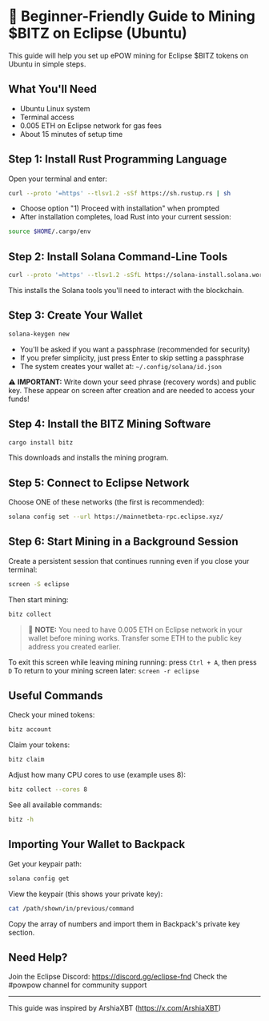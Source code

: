 # 🚀 Beginner-Friendly Guide to Mining $BITZ on Eclipse (Ubuntu)

This guide will help you set up ePOW mining for Eclipse $BITZ tokens on Ubuntu in simple steps.

## What You'll Need

- Ubuntu Linux system
- Terminal access
- 0.005 ETH on Eclipse network for gas fees
- About 15 minutes of setup time

## Step 1: Install Rust Programming Language
Open your terminal and enter:
```bash
curl --proto '=https' --tlsv1.2 -sSf https://sh.rustup.rs | sh
```
- Choose option "1) Proceed with installation" when prompted
- After installation completes, load Rust into your current session:
```bash
source $HOME/.cargo/env
```

## Step 2: Install Solana Command-Line Tools
```bash
curl --proto '=https' --tlsv1.2 -sSfL https://solana-install.solana.workers.dev | bash
```
This installs the Solana tools you'll need to interact with the blockchain.

## Step 3: Create Your Wallet
```bash
solana-keygen new
```
- You'll be asked if you want a passphrase (recommended for security)
- If you prefer simplicity, just press Enter to skip setting a passphrase
- The system creates your wallet at: `~/.config/solana/id.json`

⚠️ **IMPORTANT:** Write down your seed phrase (recovery words) and public key. These appear on screen after creation and are needed to access your funds!

## Step 4: Install the BITZ Mining Software
```bash
cargo install bitz
```
This downloads and installs the mining program.

## Step 5: Connect to Eclipse Network
Choose ONE of these networks (the first is recommended):
```bash
solana config set --url https://mainnetbeta-rpc.eclipse.xyz/
```

## Step 6: Start Mining in a Background Session
Create a persistent session that continues running even if you close your terminal:
```bash
screen -S eclipse
```
Then start mining:
```bash
bitz collect
```

> 🔴 **NOTE:** You need to have 0.005 ETH on Eclipse network in your wallet before mining works. Transfer some ETH to the public key address you created earlier.

To exit this screen while leaving mining running: press `Ctrl + A`, then press `D`
To return to your mining screen later: `screen -r eclipse`

## Useful Commands

Check your mined tokens:
```bash
bitz account
```

Claim your tokens:
```bash
bitz claim
```

Adjust how many CPU cores to use (example uses 8):
```bash
bitz collect --cores 8
```

See all available commands:
```bash
bitz -h
```

## Importing Your Wallet to Backpack

Get your keypair path:
```bash
solana config get
```

View the keypair (this shows your private key):
```bash
cat /path/shown/in/previous/command
```

Copy the array of numbers and import them in Backpack's private key section.

## Need Help?

Join the Eclipse Discord: https://discord.gg/eclipse-fnd
Check the #powpow channel for community support

---

This guide was inspired by ArshiaXBT (https://x.com/ArshiaXBT)
